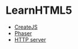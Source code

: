 # LearnHTML5
- <a href="http://createjs.com/Home">CreateJS</a>
- <a href="http://phaser.io/">Phaser</a>
- <a href="https://www.npmjs.com/package/http-server">HTTP server</a>
